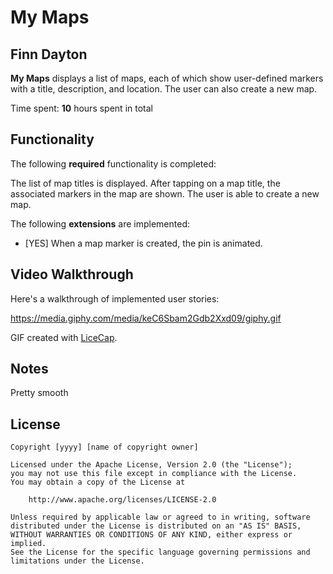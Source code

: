 # My Maps 

## Finn Dayton

**My Maps** displays a list of maps, each of which show user-defined markers with a title, description, and location. The user can also create a new map. 

Time spent: **10** hours spent in total

## Functionality 

The following **required** functionality is completed:

The list of map titles is displayed.
After tapping on a map title, the associated markers in the map are shown.
The user is able to create a new map.

The following **extensions** are implemented:

* [YES] When a map marker is created, the pin is animated.

## Video Walkthrough

Here's a walkthrough of implemented user stories:

https://media.giphy.com/media/keC6Sbam2Gdb2Xxd09/giphy.gif

GIF created with [LiceCap](http://www.cockos.com/licecap/).

## Notes

Pretty smooth
## License

    Copyright [yyyy] [name of copyright owner]

    Licensed under the Apache License, Version 2.0 (the "License");
    you may not use this file except in compliance with the License.
    You may obtain a copy of the License at

        http://www.apache.org/licenses/LICENSE-2.0

    Unless required by applicable law or agreed to in writing, software
    distributed under the License is distributed on an "AS IS" BASIS,
    WITHOUT WARRANTIES OR CONDITIONS OF ANY KIND, either express or implied.
    See the License for the specific language governing permissions and
    limitations under the License.
